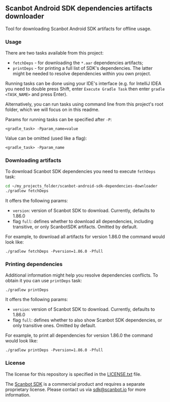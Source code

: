 ## Scanbot Android SDK dependencies artifacts downloader

Tool for downloading Scanbot Android SDK artifacts for offline usage.

### Usage

There are two tasks available from this project:
 - `fetchDeps` - for downloading the `*.aar` dependencies artifacts;
 - `printDeps` - for printing a full list of SDK's dependencies. The latter might be needed to resolve dependencies within you own project.

Running tasks can be done using your IDE's interface (e.g. for IntelliJ IDEA you need to double press Shift, enter `Execute Gradle Task` then enter `gradle <TASK_NAME>` and press Enter).

Alternatively, you can run tasks using command line from this project's root folder, which we will focus on in this readme.

Params for running tasks can be specified after `-P`:

`<gradle_task> -Pparam_name=value`

Value can be omitted (used like a flag):

`<gradle_task> -Pparam_name`

### Downloading artifacts

To download Scanbot SDK dependencies you need to execute `fethDeps` task:

```bash
cd ~/my_projects_folder/scanbot-android-sdk-dependencies-downloader
./gradlew fetchDeps
```

It offers the following params:
 - `version`: version of Scanbot SDK to download. Currently, defaults to 1.86.0
 - flag `full`: defines whether to download all dependencies, including transitive, or only ScanbotSDK artifacts. Omitted by default.

For example, to download all artifacts for version 1.86.0 the command would look like:

`./gradlew fetchDeps -Pversion=1.86.0 -Pfull`

### Printing dependencies

Additional information might help you resolve dependencies conflicts. To obtain it you can use `printDeps` task:

`./gradlew printDeps`

It offers the following params:
- `version`: version of Scanbot SDK to download. Currently, defaults to 1.86.0
- flag `full`: defines whether to also show Scanbot SDK dependencies, or only transitive ones. Omitted by default.

For example, to print all dependencies for version 1.86.0 the command would look like:

`./gradlew printDeps -Pversion=1.86.0 -Pfull`

### License

The license for this repository is specified in the [LICENSE.txt](LICENSE.txt) file.

The [Scanbot SDK](https://scanbot.io) is a commercial product and requires a separate proprietary license.
Please contact us via sdk@scanbot.io for more information.

